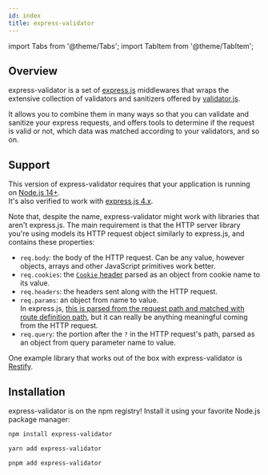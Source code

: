 ```yaml
---
id: index
title: express-validator
---
```


import Tabs from '@theme/Tabs';
import TabItem from '@theme/TabItem';

## Overview

express-validator is a set of [express.js](http://expressjs.com/) middlewares that wraps the
extensive collection of validators and sanitizers offered by [validator.js](https://github.com/validatorjs/validator.js).

It allows you to combine them in many ways so that you can validate and sanitize your express requests,
and offers tools to determine if the request is valid or not, which data was matched according to
your validators, and so on.

## Support

This version of express-validator requires that your application is running on [Node.js 14+](https://nodejs.org/docs/latest-v14.x/api/).  
It's also verified to work with [express.js 4.x](https://expressjs.com/en/4x/api.html).

Note that, despite the name, express-validator might work with libraries that aren't express.js.
The main requirement is that the HTTP server library you're using models its HTTP request object
similarly to express.js, and contains these properties:

- `req.body`: the body of the HTTP request. Can be any value, however objects, arrays
  and other JavaScript primitives work better.
- `req.cookies`: the [`Cookie` header](https://developer.mozilla.org/en-US/docs/Web/HTTP/Headers/Cookie)
  parsed as an object from cookie name to its value.
- `req.headers`: the headers sent along with the HTTP request.
- `req.params`: an object from name to value.  
  In express.js, [this is parsed from the request path and matched with route definition path](https://expressjs.com/en/guide/routing.html),
  but it can really be anything meaningful coming from the HTTP request.
- `req.query`: the portion after the `?` in the HTTP request's path, parsed as an object from
  query parameter name to value.

One example library that works out of the box with express-validator is [Restify](http://restify.com/).

## Installation

express-validator is on the npm registry! Install it using your favorite Node.js package manager:

<Tabs>
<TabItem value="npm" label="npm">

```bash
npm install express-validator
```

</TabItem>
<TabItem value="yarn" label="Yarn">

```bash
yarn add express-validator
```

</TabItem>
<TabItem value="pnpm" label="pnpm">

```bash
pnpm add express-validator
```

</TabItem>
</Tabs>
